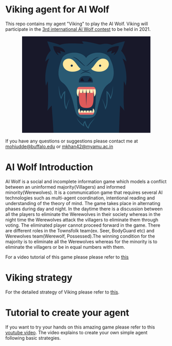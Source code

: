 # Viking agent for AI Wolf
This repo contains my agent "Viking" to play the AI Wolf. Viking will participate in the [3rd international AI Wolf contest](http://aiwolf.org/en/3rd-international-aiwolf-contest) to be held in 2021.
<!-- 
![Viking](https://user-images.githubusercontent.com/46248768/122360495-0e6b4880-cf74-11eb-8d45-cdd57dde86b2.gif) -->
<!-- <img src="/Viking.gif" width="250" height="250"/> -->

<p align="center">
  <img width="400" height="300" src="/Viking.gif">
</p>


If you have any questions or suggestions please contact me at [mohiudde@buffalo.edu](mailto:mohiudde@buffalo.edu) or [mkhan42@myamu.ac.in](mailto:mkhan42@myamu.ac.in)

# AI Wolf Introduction

AI Wolf is a social and incomplete information game which models a conflict between an uninformed majority(Villagers) and informed minority(Werewolves). It is a communication
game that requires several AI technologies such as multi-agent coordination, intentional reading and understanding of the theory of mind. The game takes place in alternating
phases during day and night. In the daytime there is a discussion between all the players to eliminate the Werewolves in their society whereas in the night time the Werewolves attack the villagers to eliminate them through voting. The eliminated player cannot proceed forward in the game. There are different roles in the Townsfolk team(ex. Seer, BodyGuard etc) and Werewolves team(Werewolf, Possessed).The winning condition for the majority is to eliminate all the Werewolves whereas for the minority is to eliminate the villagers or be in equal numbers with them.

For a video tutorial of this game please please refer to [this](https://www.youtube.com/watch?v=MUXrUR9DmMM)

# Viking strategy

For the detailed strategy of Viking please refer to [this](https://github.com/mohikhan/Viking-AI-Wolf/blob/main/Description/Viking%20description.pdf).

# Tutorial to create your agent

If you want to try your hands on this amazing game please refer to this [youtube video](https://www.youtube.com/watch?v=gavJtpRH9bw). The video explains to create your own simple agent following basic strategies.
